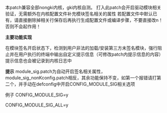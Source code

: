 本patch兼容全部nongki内核，gki内核自测。
打入此patch会开启驱动模块相关验证，无需额外在内核配置文件补充模块签名相关的属性
若配置文件中默认已有，请直接删除掉相关行保存后再执行生成配置文件或编译步骤，不要直接改n！否则不会起作用！

**主要功能实现**

在模块签名开启状态下，检测到用户非法的加载/安装第三方未签名模块，强行阻止并在用户执行的终端中输出自定义提示信息（可修改patch内提示信息的内容）
提示信息也会被记录到内核日志中

**提示**
module_sig.patch为自动开启签名相关属性，module_sig_nonKconfig.patch相反，其余功能保持不变，如第一个报错请打第二个，并手动在defconfig中开启CONFIG_MODULE_SIG相关选项

例子
CONFIG_MODULE_SIG=y

CONFIG_MODULE_SIG_ALL=y
